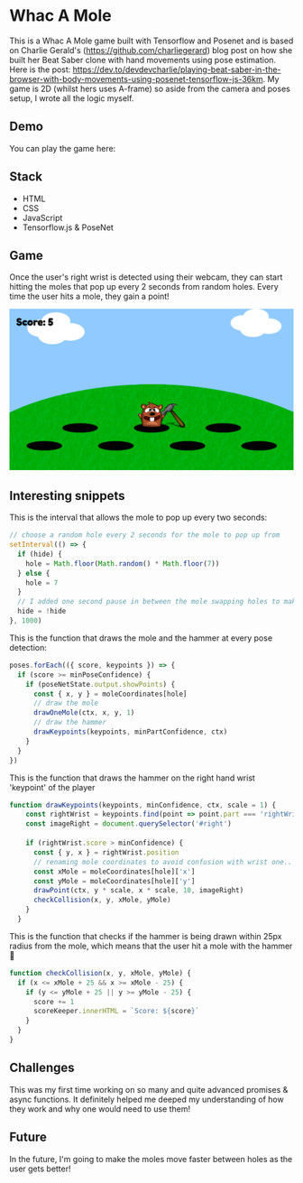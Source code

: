 # Whac A Mole 

This is a Whac A Mole game built with Tensorflow and Posenet and is based on Charlie Gerald's (https://github.com/charliegerard) blog post on how she built her Beat Saber clone with hand movements using pose estimation. Here is the post:  https://dev.to/devdevcharlie/playing-beat-saber-in-the-browser-with-body-movements-using-posenet-tensorflow-js-36km.
My game is 2D (whilst hers uses A-frame) so aside from the camera and poses setup, I wrote all the logic myself. 

## Demo

You can play the game here: 

## Stack

- HTML
- CSS
- JavaScript
- Tensorflow.js & PoseNet

## Game

Once the user's right wrist is detected using their webcam, they can start hitting the moles that pop up every 2 seconds from random holes. Every time the user hits a mole, they gain a point!

<img src="assets/visual.png">


## Interesting snippets

This is the interval that allows the mole to pop up every two seconds:

```javascript
// choose a random hole every 2 seconds for the mole to pop up from
setInterval(() => {
  if (hide) {
    hole = Math.floor(Math.random() * Math.floor(7))
  } else {
    hole = 7
  }
  // I added one second pause in between the mole swapping holes to make the game more 'realistic'
  hide = !hide
}, 1000) 
```

This is the function that draws the mole and the hammer at every pose detection:

```javascript
poses.forEach(({ score, keypoints }) => {
  if (score >= minPoseConfidence) {
    if (poseNetState.output.showPoints) {
      const { x, y } = moleCoordinates[hole]
      // draw the mole
      drawOneMole(ctx, x, y, 1)
      // draw the hammer
      drawKeypoints(keypoints, minPartConfidence, ctx)
    }
  }
})
```

This is the function that draws the hammer on the right hand wrist 'keypoint' of the player

```javascript
function drawKeypoints(keypoints, minConfidence, ctx, scale = 1) {
    const rightWrist = keypoints.find(point => point.part === 'rightWrist')
    const imageRight = document.querySelector('#right')
    
    if (rightWrist.score > minConfidence) {
      const { y, x } = rightWrist.position
      // renaming mole coordinates to avoid confusion with wrist one..
      const xMole = moleCoordinates[hole]['x']
      const yMole = moleCoordinates[hole]['y']
      drawPoint(ctx, y * scale, x * scale, 10, imageRight)
      checkCollision(x, y, xMole, yMole)
    }
  }
```

This is the function that checks if the hammer is being drawn within 25px radius from the mole, which means that the user hit a mole with the hammer 🔨

```javascript
function checkCollision(x, y, xMole, yMole) {
  if (x <= xMole + 25 && x >= xMole - 25) {
    if (y <= yMole + 25 || y >= yMole - 25) {
      score += 1
      scoreKeeper.innerHTML = `Score: ${score}`
    }
  }
}
```

## Challenges

This was my first time working on so many and quite advanced promises & async functions. It definitely helped me deeped my understanding of how they work and why one would need to use them!

## Future

In the future, I'm going to make the moles move faster between holes as the user gets better!





